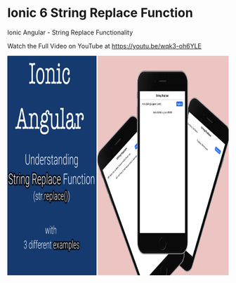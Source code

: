 # Ionic 6 String Replace Function
 Ionic Angular - String Replace Functionality
 
 Watch the Full Video on YouTube at https://youtu.be/wqk3-oh6YLE

<img src="https://github.com/Nykz/Ionic-6-String-Replace-Function/blob/main/Snapshot_2022-09-12-18.43.53.png" width="850" height="500" />
